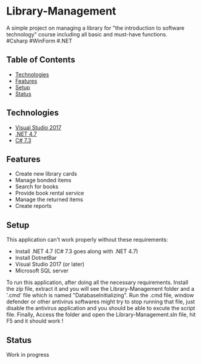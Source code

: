 # Library-Management
A simple project on managing a library for "the introduction to software technology" course including all basic and must-have functions.  
#Csharp #WinForm #.NET

## Table of Contents
* [Technologies](#technologies)
* [Features](#features)
* [Setup](#setup)
* [Status](#status)

## Technologies
* [Visual Studio 2017](https://visualstudio.microsoft.com/vs/)
* [.NET 4.7](https://dotnet.microsoft.com/)
* [C# 7.3](https://docs.microsoft.com/en-us/dotnet/csharp/whats-new/csharp-7-3)

## Features
* Create new library cards
* Manage bonded items
* Search for books
* Provide book rental service
* Manage the returned items
* Create reports

## Setup
This application can't work properly without these requirements:
* Install .NET 4.7 (C# 7.3 goes along with .NET 4.7)
* Install DotnetBar
* Visual Studio 2017 (or later)
* Microsoft SQL server

To run this application, after doing all the necessary requirements. Install the zip file, extract it and you will see the Library-Management folder and a '.cmd' file which is named "DatabaseInitializing". Run the .cmd file, window defender or other antivirus softwares might try to stop running that file, just disable the antivirus application and you should be able to excute the script file. Finally, Access the folder and open the Library-Management.sln file, hit F5 and it should work !  

## Status
Work in progress
